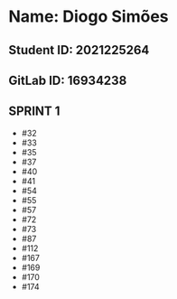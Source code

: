 # Name: Diogo Simões

## Student ID: 2021225264

## GitLab ID: 16934238

## SPRINT 1

- #32
- #33
- #35
- #37
- #40
- #41
- #54
- #55
- #57
- #72
- #73
- #87
- #112
- #167
- #169
- #170
- #174
